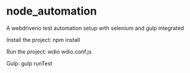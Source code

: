 # node_automation

A webdriverio test automation setup with selenium and gulp integrated

Install the project:
npm install 

Run the project:
wdio wdio.conf.js

Gulp:
gulp runTest
